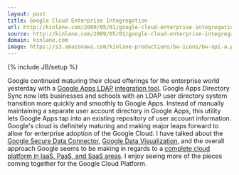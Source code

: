 ```yaml
---
layout: post
title: Google Cloud Enterprise Integregation
url: http://kinlane.com/2009/05/01/google-cloud-enterprise-integregation/
source: http://kinlane.com/2009/05/01/google-cloud-enterprise-integregation/
domain: kinlane.com
image: https://s3.amazonaws.com/kinlane-productions/bw-icons/bw-api-a.png
---
```

{% include JB/setup %}<p>
     Google continued maturing their cloud offerings for the enterprise world yesterday with a <a href="http://googleenterprise.blogspot.com/2009/04/sync-google-apps-user-accounts-with.html"><span class="zem_slink">Google Apps</span> <span class="zem_slink">LDAP</span></a> <a href="http://googleenterprise.blogspot.com/2009/04/sync-google-apps-user-accounts-with.html">integration tool</a>. Google Apps Directory Sync now lets businesses and schools with an LDAP user directory system transition more quickly and smoothly to Google Apps. Instead of manually maintaining a separate user account directory in Google Apps, this utility lets Google Apps tap into an existing repository of user account information. Google's cloud is definitely maturing and making major leaps forward to allow for enterprise adoption of the Google Cloud. I have talked about the <a href="http://www.kinlane.com/?p=571">Google Secure Data Connector</a>, <a href="http://www.kinlane.com/?p=511">Google Data Visualization</a>, and the overall approach Google seems to be making in regards to a <a href="http://www.kinlane.com/?p=626">complete cloud platform in IaaS, PaaS, and SaaS areas</a>. I enjoy seeing more of the pieces coming together for the Google Cloud Platform.
</p>
